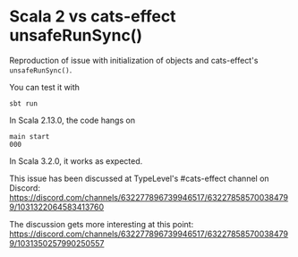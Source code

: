 # Scala 2 vs cats-effect unsafeRunSync()

Reproduction of issue with initialization of objects and cats-effect's
`unsafeRunSync()`.

You can test it with

```
sbt run
```

In Scala 2.13.0, the code hangs on

```
main start
000
```

In Scala 3.2.0, it works as expected.

This issue has been discussed at TypeLevel's #cats-effect channel on Discord:
https://discord.com/channels/632277896739946517/632278585700384799/1031322064583413760

The discussion gets more interesting at this point:
https://discord.com/channels/632277896739946517/632278585700384799/1031350257990250557
